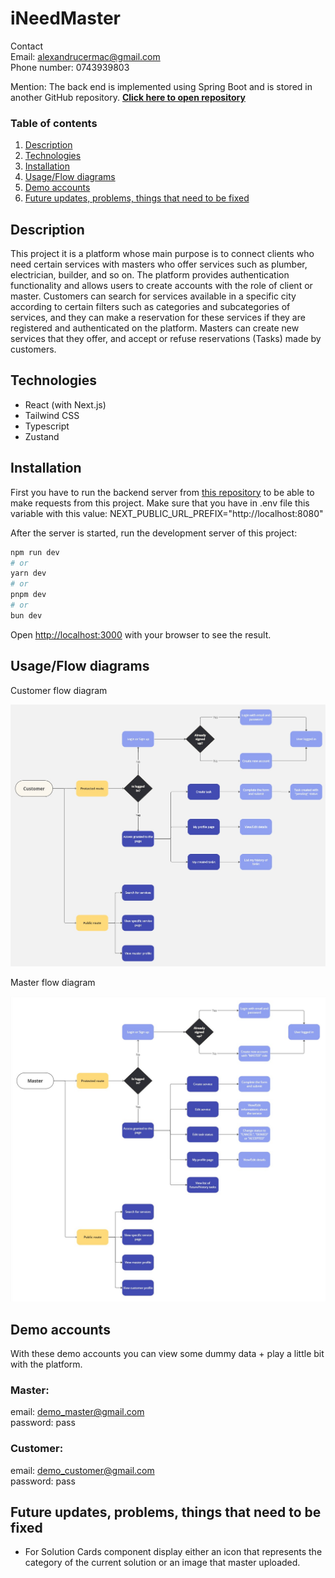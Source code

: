 # iNeedMaster

Contact <br/>
Email: alexandrucermac@gmail.com <br/>
Phone number: 0743939803

Mention: The back end is implemented using Spring Boot and is stored in another GitHub repository. **[Click here to open repository](https://github.com/alexcermac/ineedmaster)**

### Table of contents

1. [Description](#description)
2. [Technologies](#technologies)
3. [Installation](#installation)
4. [Usage/Flow diagrams](#usage/flow-diagrams)
5. [Demo accounts](#demo-accounts)
6. [Future updates, problems, things that need to be fixed](#future-updates-problems-things-that-need-to-be-fixed)

## <a name="description"></a> Description

This project it is a platform whose main purpose is to connect clients who need certain services with masters who offer services such as plumber, electrician, builder, and so on. The platform provides authentication functionality and allows users to create accounts with the role of client or master. Customers can search for services available in a specific city according to certain filters such as categories and subcategories of services, and they can make a reservation for these services if they are registered and authenticated on the platform. Masters can create new services that they offer, and accept or refuse reservations (Tasks) made by customers.

## <a name="technologies"></a> Technologies

-   React (with Next.js)
-   Tailwind CSS
-   Typescript
-   Zustand

## <a name="installation"></a> Installation

First you have to run the backend server from [this repository](https://github.com/alexcermac/ineedmaster) to be able to make requests from this project.
Make sure that you have in .env file this variable with this value: NEXT_PUBLIC_URL_PREFIX="http://localhost:8080"

After the server is started, run the development server of this project:

```bash
npm run dev
# or
yarn dev
# or
pnpm dev
# or
bun dev
```

Open [http://localhost:3000](http://localhost:3000) with your browser to see the result.

## <a name="usage/flow-diagrams"></a> Usage/Flow diagrams

Customer flow diagram

![customer flow diagram](/readme_images/customer_flow_diagram.jpg?raw=true)

Master flow diagram

![master flow diagram](/readme_images/master_flow_diagram.jpg?raw=true)

## <a name="demo-accounts"></a> Demo accounts

With these demo accounts you can view some dummy data + play a little bit with the platform.

### Master:

email: demo_master@gmail.com <br>
password: pass

### Customer:

email: demo_customer@gmail.com <br>
password: pass

## <a name=""></a> Future updates, problems, things that need to be fixed

-   For Solution Cards component display either an icon that represents the category of the current solution or an image that master uploaded.
